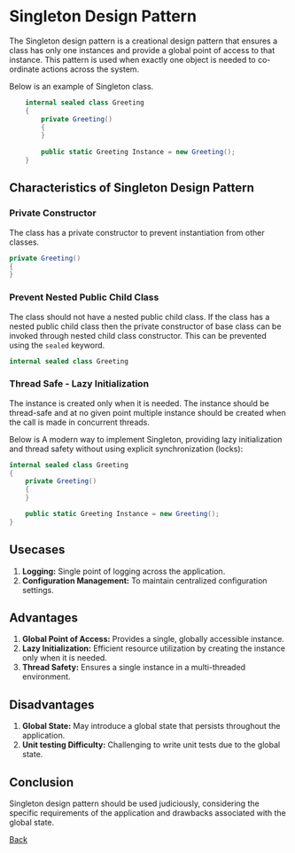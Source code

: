 # Singleton Design Pattern

The Singleton design pattern is a creational design pattern that ensures a class has only one instances and provide a global point of access to that instance. This pattern is used when exactly one object is needed to co-ordinate actions across the system.

Below is an example of Singleton class.

```csharp
    internal sealed class Greeting
    {
        private Greeting()
        {
        }
    
        public static Greeting Instance = new Greeting();
    }
```

## Characteristics of Singleton Design Pattern

### Private Constructor

The class has a private constructor to prevent instantiation from other classes.

```csharp
private Greeting()
{
}
```

### Prevent Nested Public Child Class

The class should not have a nested public child class. If the class has a nested public child class then the private constructor of base class can be invoked through nested child class constructor. This can be prevented using the `sealed` keyword.

```csharp
internal sealed class Greeting
```

### Thread Safe - Lazy Initialization

The instance is created only when it is needed. The instance should be thread-safe and at no given point multiple instance should be created when the call is made in concurrent threads.

Below is A modern way to implement Singleton, providing lazy initialization and thread safety without using explicit synchronization (locks):

```csharp
internal sealed class Greeting
{
    private Greeting()
    {
    }

    public static Greeting Instance = new Greeting();
}
```

## Usecases

1) **Logging:** Single point of logging across the application.
2) **Configuration Management:** To maintain centralized configuration settings.

## Advantages

1) **Global Point of Access:** Provides a single, globally accessible instance.
2) **Lazy Initialization:** Efficient resource utilization by creating the instance only when it is needed.
3) **Thread Safety:** Ensures a single instance in a multi-threaded environment.

## Disadvantages

1) **Global State:** May introduce a global state that persists throughout the application.
2) **Unit testing Difficulty:** Challenging to write unit tests due to the global state.

## Conclusion

Singleton design pattern should be used judiciously, considering the specific requirements of the application and drawbacks associated with the global state.

[Back](../readme.md)
